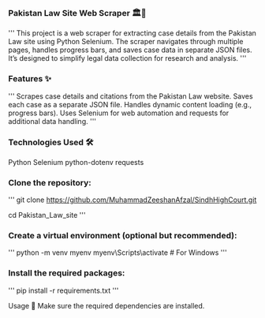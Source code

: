 ### Pakistan Law Site Web Scraper 🏛️📄
'''
This project is a web scraper for extracting case details from the Pakistan Law site using Python Selenium. The scraper navigates through multiple pages, handles progress bars, and saves case data in separate JSON files. It’s designed to simplify legal data collection for research and analysis.
'''

### Features ✨
'''
Scrapes case details and citations from the Pakistan Law website.
Saves each case as a separate JSON file.
Handles dynamic content loading (e.g., progress bars).
Uses Selenium for web automation and requests for additional data handling.
'''

### Technologies Used 🛠️
Python
Selenium
python-dotenv
requests


### Clone the repository:
'''
git clone https://github.com/MuhammadZeeshanAfzal/SindhHighCourt.git

cd Pakistan_Law_site
'''

### Create a virtual environment (optional but recommended):
'''
python -m venv myenv
myenv\Scripts\activate  # For Windows
'''

### Install the required packages:
'''
pip install -r requirements.txt
'''

Usage 🚀
Make sure the required dependencies are installed.
